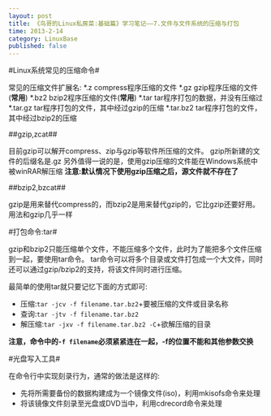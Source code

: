 ```yaml
---
layout: post
title: 《鸟哥的Linux私房菜:基础篇》学习笔记——7.文件与文件系统的压缩与打包
time: 2013-2-14
category: LinuxBase
published: false
---
```



#Linux系统常见的压缩命令#

常见的压缩文件扩展名:
*.z					compress程序压缩的文件
*.gz				gzip程序压缩的文件(**常用**)
*.bz2				bzip2程序压缩的文件(**常用**)
*.tar				tar程序打包的数据，并没有压缩过
*.tar.gz		tar程序打包的文件，其中经过gzip的压缩
*.tar.bz2		tar程序打包的文件，其中经过bzip2的压缩

##gzip,zcat##

目前gzip可以解开compress、zip与gzip等软件所压缩的文件。
gzip所新建的文件的后缀名是.gz
另外值得一说的是，使用gzip压缩的文件能在Windows系统中被winRAR解压缩
**注意:默认情况下使用gzip压缩之后，源文件就不存在了**


##bzip2,bzcat##

gzip是用来替代compress的，而bzip2是用来替代gzip的，它比gzip还要好用。
用法和gzip几乎一样

#打包命令:tar#

gzip和bzip2只能压缩单个文件，不能压缩多个文件，此时为了能把多个文件压缩到一起，要使用tar命令。
tar命令可以将多个目录或文件打包成一个大文件，同时还可以通过gzip/bzip2的支持，将该文件同时进行压缩。

最简单的使用tar就只要记忆下面的方式即可:

- 压缩:`tar -jcv -f filename.tar.bz2`+要被压缩的文件或目录名称
- 查询:`tar -jtv -f filename.tar.bz2`
- 解压缩:`tar -jxv -f filename.tar.bz2 -C`+欲解压缩的目录

**注意，命令中的`-f filename`必须紧紧连在一起，-f的位置不能和其他参数交换**

#光盘写入工具#

在命令行中实现刻录行为，通常的做法是这样的:

- 先将所需要备份的数据构建成为一个镜像文件(iso)，利用mkisofs命令来处理
- 将该镜像文件刻录至光盘或DVD当中，利用cdrecord命令来处理

